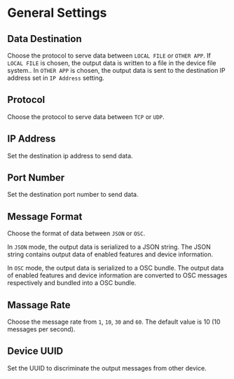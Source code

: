 # General Settings

## Data Destination

Choose the protocol to serve data between `LOCAL FILE` or `OTHER APP`.
If `LOCAL FILE` is chosen, the output data is written to a file in the device file system..
In `OTHER APP` is chosen, the output data is sent to the destination IP address set in `IP Address` setting.

## Protocol

Choose the protocol to serve data between `TCP` or `UDP`.

## IP Address

Set the destination ip address to send data.

## Port Number

Set the destination port number to send data.

## Message Format

Choose the format of data between `JSON` or `OSC`.

In `JSON` mode, the output data is serialized to a JSON string.
The JSON string contains output data of enabled features and device information.

In `OSC` mode, the output data is serialized to a OSC bundle.
The output data of enabled features and device information are converted to OSC messages respectively and bundled into a OSC bundle.

## Massage Rate

Choose the message rate from `1`, `10`, `30` and `60`.
The default value is 10 (10 messages per second).

## Device UUID

Set the UUID to discriminate the output messages from other device.
